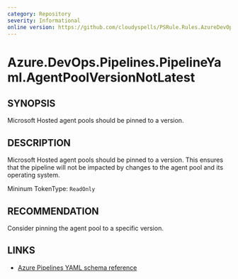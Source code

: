 ```yaml
---
category: Repository
severity: Informational
online version: https://github.com/cloudyspells/PSRule.Rules.AzureDevOps/blob/main/src/PSRule.Rules.AzureDevOps/en/Azure.DevOps.Pipelines.PipelineYaml.AgentPoolVersionNotLatest.md
---
```


# Azure.DevOps.Pipelines.PipelineYaml.AgentPoolVersionNotLatest

## SYNOPSIS

Microsoft Hosted agent pools should be pinned to a version.

## DESCRIPTION

Microsoft Hosted agent pools should be pinned to a version. This ensures that
the pipeline will not be impacted by changes to the agent pool and its
operating system.

Mininum TokenType: `ReadOnly`

## RECOMMENDATION

Consider pinning the agent pool to a specific version.

## LINKS

- [Azure Pipelines YAML schema reference](https://docs.microsoft.com/en-us/azure/devops/pipelines/yaml-schema)
